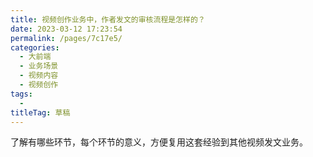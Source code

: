 ```yaml
---
title: 视频创作业务中，作者发文的审核流程是怎样的？
date: 2023-03-12 17:23:54
permalink: /pages/7c17e5/
categories: 
  - 大前端
  - 业务场景
  - 视频内容
  - 视频创作
tags: 
  - 
titleTag: 草稿
---
```



了解有哪些环节，每个环节的意义，方便复用这套经验到其他视频发文业务。

